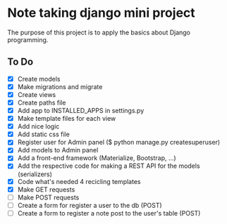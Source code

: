 # Note taking django mini project

The purpose of this project is to apply the basics about Django programming.

## To Do

- [x] Create models 
- [x] Make migrations and migrate
- [x] Create views
- [x] Create paths file 
- [x] Add app to INSTALLED_APPS in settings.py
- [x] Make template files for each view
- [x] Add nice logic 
- [x] Add static css file
- [x] Register user for Admin panel ($ python manage.py createsuperuser)
- [x] Add models to Admin panel
- [x] Add a front-end framework (Materialize, Bootstrap, ...)
- [x] Add the respective code for making a REST API for the models (serializers)
- [x] Code what's needed 4 recicling templates 
- [x] Make GET requests 
- [ ] Make POST requests
- [ ] Create a form for register a user to the db (POST)
- [ ] Create a form to register a note post to the user's table (POST)